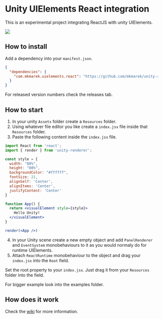 # Unity UIElements React integration

This is an experimental project integrating ReactJS with unity UIElements.

![](./media/screen1.png)

## How to install

Add a dependency into your `manifest.json`.

```json
{
  "dependencies": {
    "com.mkmarek.uielements.react": "https://github.com/mkmarek/unity-react-uielements.git#releases/vX.X.X",
  }
}
```

For released version numbers check the releases tab.

## How to start

1. In your unity `Assets` folder create a `Resources` folder.
2. Using whatever file editor you like create a `index.jsx` file inside that `Resources` folder.
3. Paste the following content inside the `index.jsx` file.

```jsx
import React from 'react';
import { render } from 'unity-renderer';

const style = {
  width: "80%",
  height: "80%",
  backgroundColor: "#ffffff",
  fontSize: 21,
  alignSelf: 'Center',
  alignItems: 'Center',
  justifyContent: 'Center'
}

function App() {
  return <visualElement style={style}>
    Hello Unity!
  </visualElement>
}

render(<App />)
```

4. In your Unity scene create a new empty object and add `PanelRenderer` and `EventSystem` monobehaviours to it as you would normaly do for runtime UIElements.
5. Attach `ReactRuntime` monobehaviour to the object and drag your `index.jsx` into the `Root` field.

Set the root property to your `index.jsx`. Just drag it from your `Resources` folder into the field.

For bigger example look into the examples folder.

## How does it work

Check the [wiki](https://github.com/mkmarek/unity-react-uielements/wiki) for more information.